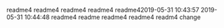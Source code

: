 readme4 readme4 readme4 readme4 readme42019-05-31 10:43:57
2019-05-31 10:44:48
readme4 readme
readme4 readme4
readm4 change
